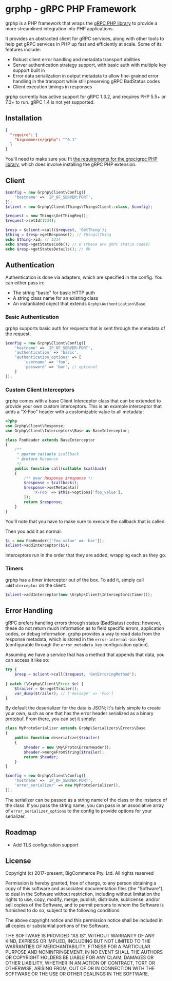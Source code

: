 # grphp - gRPC PHP Framework

grphp is a PHP framework that wraps the [gRPC PHP library](https://github.com/grpc/grpc/tree/master/src/php) to
provide a more streamlined integration into PHP applications.

It provides an abstracted client for gRPC services, along with other tools to help get gRPC services in PHP
up fast and efficiently at scale. Some of its features include:

* Robust client error handling and metadata transport abilities
* Server authentication strategy support, with basic auth with multiple key support built in
* Error data serialization in output metadata to allow fine-grained error handling in the transport while still 
preserving gRPC BadStatus codes
* Client execution timings in responses

grphp currently has active support for gRPC 1.3.2, and requires PHP 5.5+ or 7.0+ to run. gRPC 1.4 is not yet supported.

## Installation

```json
{
  "require": {
    "bigcommerce/grphp": "^0.1"
  }
}
```

You'll need to make sure you fit [the requirements for the grpc/grpc PHP library](https://github.com/grpc/grpc/tree/master/src/php#environment),
which does involve installing the gRPC PHP extension.

## Client

```php
$config = new Grphp\Client\Config([
    'hostname' => 'IP_OF_SERVER:PORT',
]);
$client = new Grphp\Client(Things\ThingsClient::class, $config);

$request = new Things\GetThingReq();
$request->setId(1234);

$resp = $client->call($request, 'GetThing');
$thing = $resp->getResponse(); // Things\Thing
echo $thing->id; // 1234
echo $resp->getStatusCode(); // 0 (these are gRPC status codes)
echo $resp->getStatusDetails(); // OK
``` 

## Authentication

Authentication is done via adapters, which are specified in the config. You can either pass in:

* The string "basic" for basic HTTP auth
* A string class name for an existing class
* An instantiated object that extends `Grphp\Authentication\Base`

### Basic Authentication

grphp supports basic auth for requests that is sent through the metadata of the request. 

```php
$config = new Grphp\Client\Config([
    'hostname' => 'IP_OF_SERVER:PORT',
    'authentication' => 'basic',
    'authentication_options' => [
        'username' => 'foo',
        'password' => 'bar', // optional
    ]
]);
```

### Custom Client Interceptors

grphp comes with a base Client Interceptor class that can be extended to provide your own custom interceptors. 
This is an example interceptor that adds a "X-Foo" header with a customizable value to all metadata:

```php
<?php
use Grphp\Client\Response;
use Grphp\Client\Interceptors\Base as BaseInterceptor;

class FooHeader extends BaseInterceptor
{
    /**
     * @param callable $callback
     * @return Response
     */
    public function call(callable $callback)
    {
        /** @var Response $response */
        $response = $callback();
        $response->setMetadata([
            'X-Foo' => $this->options['foo_value'],
        ]);
        return $response;
    }
}
```

You'll note that you have to make sure to execute the callback that is called.

Then you add it as normal:

```php
$i = new FooHeader(['foo_value' => 'bar']);
$client->addInterceptor($i);
```

Interceptors run in the order that they are added, wrapping each as they go.

### Timers

grphp has a timer interceptor out of the box. To add it, simply call `addInterceptor` on the client:

```php
$client->addInterceptor(new \Grphp\Client\Interceptors\Timer());
```

## Error Handling

gRPC prefers handling errors through status (BadStatus) codes; however, these do not return much information as to 
field specific errors, application codes, or debug information. grphp provides a way to read data from the response 
metadata, which is stored in the `error-internal-bin` key (configurable through the `error_metadata_key` configuration 
option).

Assuming we have a service that has a method that appends that data, you can access it like so:

```php
try {
    $resp = $client->call($request, 'GetErroringMethod');
    
} catch (\Grphp\Client\Error $e) {
    $trailer = $e->getTrailer();
    var_dump($trailer); // ['message' => 'Foo']
}
```

By default the deserializer for the data is JSON; it's fairly simple to create your own, such as one that has the error 
header serialized as a binary protobuf. From there, you can set it simply:

```php
class MyProtoSerializer extends Grphp\Serializers\Errors\Base
{
    public function deserialize($trailer)
    {
        $header = new \My\Proto\ErrorHeader();
        $header->mergeFromString($trailer);
        return $header;
    }
}

$config = new Grphp\Client\Config([
    'hostname' => 'IP_OF_SERVER:PORT',
    'error_serializer' => new MyProtoSerializer(),
]);
```

The serializer can be passed as a string name of the class or the instance of the class. If you pass the string name,
you can pass in an associative array of `error_serializer_options` to the config to provide options for your serializer.

## Roadmap

* Add TLS configuration support

## License

Copyright (c) 2017-present, BigCommerce Pty. Ltd. All rights reserved 

Permission is hereby granted, free of charge, to any person obtaining a copy of this software and associated 
documentation files (the "Software"), to deal in the Software without restriction, including without limitation the 
rights to use, copy, modify, merge, publish, distribute, sublicense, and/or sell copies of the Software, and to permit 
persons to whom the Software is furnished to do so, subject to the following conditions:

The above copyright notice and this permission notice shall be included in all copies or substantial portions of the 
Software.

THE SOFTWARE IS PROVIDED "AS IS", WITHOUT WARRANTY OF ANY KIND, EXPRESS OR IMPLIED, INCLUDING BUT NOT LIMITED TO THE 
WARRANTIES OF MERCHANTABILITY, FITNESS FOR A PARTICULAR PURPOSE AND NONINFRINGEMENT. IN NO EVENT SHALL THE AUTHORS OR 
COPYRIGHT HOLDERS BE LIABLE FOR ANY CLAIM, DAMAGES OR OTHER LIABILITY, WHETHER IN AN ACTION OF CONTRACT, TORT OR 
OTHERWISE, ARISING FROM, OUT OF OR IN CONNECTION WITH THE SOFTWARE OR THE USE OR OTHER DEALINGS IN THE SOFTWARE.
